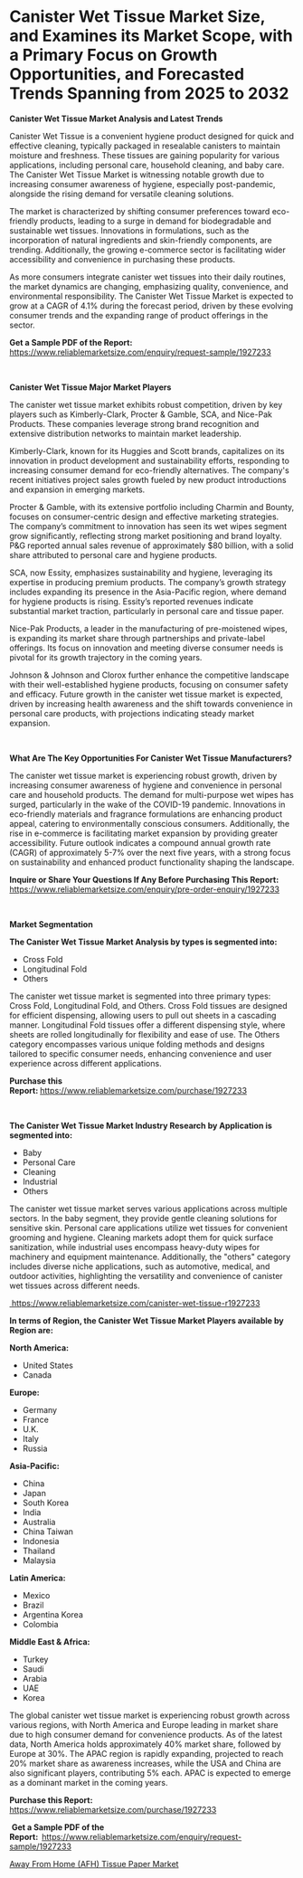 <p><h1>Canister Wet Tissue Market Size, and Examines its Market Scope, with a Primary Focus on Growth Opportunities, and Forecasted Trends Spanning from 2025 to 2032</h1></p><p><strong>Canister Wet Tissue Market Analysis and Latest Trends</strong></p>
<p><p>Canister Wet Tissue is a convenient hygiene product designed for quick and effective cleaning, typically packaged in resealable canisters to maintain moisture and freshness. These tissues are gaining popularity for various applications, including personal care, household cleaning, and baby care. The Canister Wet Tissue Market is witnessing notable growth due to increasing consumer awareness of hygiene, especially post-pandemic, alongside the rising demand for versatile cleaning solutions.</p><p>The market is characterized by shifting consumer preferences toward eco-friendly products, leading to a surge in demand for biodegradable and sustainable wet tissues. Innovations in formulations, such as the incorporation of natural ingredients and skin-friendly components, are trending. Additionally, the growing e-commerce sector is facilitating wider accessibility and convenience in purchasing these products.</p><p>As more consumers integrate canister wet tissues into their daily routines, the market dynamics are changing, emphasizing quality, convenience, and environmental responsibility. The Canister Wet Tissue Market is expected to grow at a CAGR of 4.1% during the forecast period, driven by these evolving consumer trends and the expanding range of product offerings in the sector.</p></p>
<p><strong>Get a Sample PDF of the Report:&nbsp;</strong> <a href="https://www.reliablemarketsize.com/enquiry/request-sample/1927233?utm_campaign=1991&utm_medium=2&utm_source=Github&utm_content=ia&utm_term=15012025&utm_id=canister-wet-tissue">https://www.reliablemarketsize.com/enquiry/request-sample/1927233</a></p>
<p>&nbsp;</p>
<p><strong>Canister Wet Tissue Major Market Players</strong></p>
<p><p>The canister wet tissue market exhibits robust competition, driven by key players such as Kimberly-Clark, Procter & Gamble, SCA, and Nice-Pak Products. These companies leverage strong brand recognition and extensive distribution networks to maintain market leadership.</p><p>Kimberly-Clark, known for its Huggies and Scott brands, capitalizes on its innovation in product development and sustainability efforts, responding to increasing consumer demand for eco-friendly alternatives. The company's recent initiatives project sales growth fueled by new product introductions and expansion in emerging markets.</p><p>Procter & Gamble, with its extensive portfolio including Charmin and Bounty, focuses on consumer-centric design and effective marketing strategies. The company’s commitment to innovation has seen its wet wipes segment grow significantly, reflecting strong market positioning and brand loyalty. P&G reported annual sales revenue of approximately $80 billion, with a solid share attributed to personal care and hygiene products.</p><p>SCA, now Essity, emphasizes sustainability and hygiene, leveraging its expertise in producing premium products. The company’s growth strategy includes expanding its presence in the Asia-Pacific region, where demand for hygiene products is rising. Essity’s reported revenues indicate substantial market traction, particularly in personal care and tissue paper.</p><p>Nice-Pak Products, a leader in the manufacturing of pre-moistened wipes, is expanding its market share through partnerships and private-label offerings. Its focus on innovation and meeting diverse consumer needs is pivotal for its growth trajectory in the coming years.</p><p>Johnson & Johnson and Clorox further enhance the competitive landscape with their well-established hygiene products, focusing on consumer safety and efficacy. Future growth in the canister wet tissue market is expected, driven by increasing health awareness and the shift towards convenience in personal care products, with projections indicating steady market expansion.</p></p>
<p>&nbsp;</p>
<p><strong>What Are The Key Opportunities For Canister Wet Tissue Manufacturers?</strong></p>
<p><p>The canister wet tissue market is experiencing robust growth, driven by increasing consumer awareness of hygiene and convenience in personal care and household products. The demand for multi-purpose wet wipes has surged, particularly in the wake of the COVID-19 pandemic. Innovations in eco-friendly materials and fragrance formulations are enhancing product appeal, catering to environmentally conscious consumers. Additionally, the rise in e-commerce is facilitating market expansion by providing greater accessibility. Future outlook indicates a compound annual growth rate (CAGR) of approximately 5-7% over the next five years, with a strong focus on sustainability and enhanced product functionality shaping the landscape.</p></p>
<p><strong>Inquire or Share Your Questions If Any Before Purchasing This Report:</strong> <a href="https://www.reliablemarketsize.com/enquiry/pre-order-enquiry/1927233?utm_campaign=1991&utm_medium=2&utm_source=Github&utm_content=ia&utm_term=15012025&utm_id=canister-wet-tissue">https://www.reliablemarketsize.com/enquiry/pre-order-enquiry/1927233</a></p>
<p>&nbsp;</p>
<p><strong>Market Segmentation</strong></p>
<p><strong>The Canister Wet Tissue Market Analysis by types is segmented into:</strong></p>
<p><ul><li>Cross Fold</li><li>Longitudinal Fold</li><li>Others</li></ul></p>
<p><p>The canister wet tissue market is segmented into three primary types: Cross Fold, Longitudinal Fold, and Others. Cross Fold tissues are designed for efficient dispensing, allowing users to pull out sheets in a cascading manner. Longitudinal Fold tissues offer a different dispensing style, where sheets are rolled longitudinally for flexibility and ease of use. The Others category encompasses various unique folding methods and designs tailored to specific consumer needs, enhancing convenience and user experience across different applications.</p></p>
<p><strong>Purchase this Report:&nbsp;</strong><a href="https://www.reliablemarketsize.com/purchase/1927233?utm_campaign=1991&utm_medium=2&utm_source=Github&utm_content=ia&utm_term=15012025&utm_id=canister-wet-tissue">https://www.reliablemarketsize.com/purchase/1927233</a></p>
<p>&nbsp;</p>
<p><strong>The Canister Wet Tissue Market Industry Research by Application is segmented into:</strong></p>
<p><ul><li>Baby</li><li>Personal Care</li><li>Cleaning</li><li>Industrial</li><li>Others</li></ul></p>
<p><p>The canister wet tissue market serves various applications across multiple sectors. In the baby segment, they provide gentle cleaning solutions for sensitive skin. Personal care applications utilize wet tissues for convenient grooming and hygiene. Cleaning markets adopt them for quick surface sanitization, while industrial uses encompass heavy-duty wipes for machinery and equipment maintenance. Additionally, the "others" category includes diverse niche applications, such as automotive, medical, and outdoor activities, highlighting the versatility and convenience of canister wet tissues across different needs.</p></p>
<p><a href="https://www.reliablemarketsize.com/canister-wet-tissue-r1927233?utm_campaign=1991&utm_medium=2&utm_source=Github&utm_content=ia&utm_term=15012025&utm_id=canister-wet-tissue">&nbsp;https://www.reliablemarketsize.com/canister-wet-tissue-r1927233</a></p>
<p><strong>In terms of Region, the Canister Wet Tissue Market Players available by Region are:</strong></p>
<p>
    <p> <strong> North America: </strong>
        <ul>
            <li>United States</li>
            <li>Canada</li>
        </ul>
        </p> 
    <p> <strong> Europe: </strong>
        <ul>
            <li>Germany</li>
            <li>France</li>
            <li>U.K.</li>
            <li>Italy</li>
            <li>Russia</li>
        </ul>
        </p> 
    <p> <strong> Asia-Pacific: </strong>
        <ul>
            <li>China</li>
            <li>Japan</li>
            <li>South Korea</li>
            <li>India</li>
            <li>Australia</li>
            <li>China Taiwan</li>
            <li>Indonesia</li>
            <li>Thailand</li>
            <li>Malaysia</li>
        </ul>
        </p> 
    <p> <strong> Latin America: </strong>
        <ul>
            <li>Mexico</li>
            <li>Brazil</li>
            <li>Argentina Korea</li>
            <li>Colombia</li>
        </ul>
        </p> 
    <p> <strong> Middle East & Africa: </strong>
        <ul>
            <li>Turkey</li>
            <li>Saudi</li>
            <li>Arabia</li>
            <li>UAE</li>
            <li>Korea</li>
        </ul>
    </p>
    </p>
<p><p>The global canister wet tissue market is experiencing robust growth across various regions, with North America and Europe leading in market share due to high consumer demand for convenience products. As of the latest data, North America holds approximately 40% market share, followed by Europe at 30%. The APAC region is rapidly expanding, projected to reach 20% market share as awareness increases, while the USA and China are also significant players, contributing 5% each. APAC is expected to emerge as a dominant market in the coming years.</p></p>
<p><strong>Purchase this Report: </strong><a href="https://www.reliablemarketsize.com/purchase/1927233?utm_campaign=1991&utm_medium=2&utm_source=Github&utm_content=ia&utm_term=15012025&utm_id=canister-wet-tissue">https://www.reliablemarketsize.com/purchase/1927233</a></p>
<p>&nbsp;<strong>Get a Sample PDF of the Report:&nbsp;&nbsp;</strong><a href="https://www.reliablemarketsize.com/enquiry/request-sample/1927233?utm_campaign=1991&utm_medium=2&utm_source=Github&utm_content=ia&utm_term=15012025&utm_id=canister-wet-tissue">https://www.reliablemarketsize.com/enquiry/request-sample/1927233</a></p>
<p><strong></strong></p>
<p><p><a href="https://github.com/YashRP12/Market-Research-Report-List-6/blob/main/away-from-home-afh-tissue-paper-market.md?utm_campaign=1991&utm_medium=2&utm_source=Github&utm_content=ia&utm_term=15012025&utm_id=canister-wet-tissue">Away From Home (AFH) Tissue Paper Market</a></p></p>